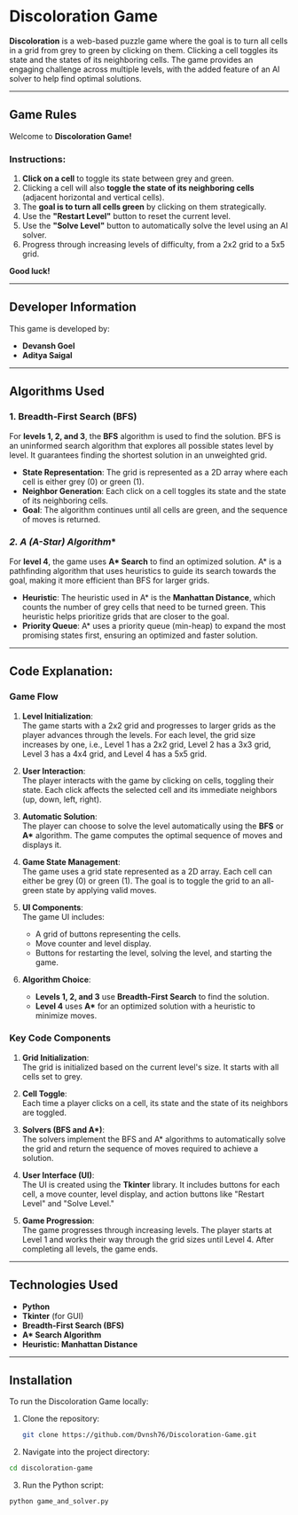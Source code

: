 # Discoloration Game

**Discoloration** is a web-based puzzle game where the goal is to turn all cells in a grid from grey to green by clicking on them. Clicking a cell toggles its state and the states of its neighboring cells. The game provides an engaging challenge across multiple levels, with the added feature of an AI solver to help find optimal solutions.

---

## **Game Rules**

Welcome to **Discoloration Game!** 

### Instructions:

1. **Click on a cell** to toggle its state between grey and green.
2. Clicking a cell will also **toggle the state of its neighboring cells** (adjacent horizontal and vertical cells).
3. The **goal is to turn all cells green** by clicking on them strategically.
4. Use the **"Restart Level"** button to reset the current level.
5. Use the **"Solve Level"** button to automatically solve the level using an AI solver.
6. Progress through increasing levels of difficulty, from a 2x2 grid to a 5x5 grid.

**Good luck!**

---

## **Developer Information**

This game is developed by:

- **Devansh Goel**  
- **Aditya Saigal**

---

## **Algorithms Used**

### **1. Breadth-First Search (BFS)**

For **levels 1, 2, and 3**, the **BFS** algorithm is used to find the solution. BFS is an uninformed search algorithm that explores all possible states level by level. It guarantees finding the shortest solution in an unweighted grid.

- **State Representation**: The grid is represented as a 2D array where each cell is either grey (0) or green (1).
- **Neighbor Generation**: Each click on a cell toggles its state and the state of its neighboring cells.
- **Goal**: The algorithm continues until all cells are green, and the sequence of moves is returned.

### **2. A* (A-Star) Algorithm**

For **level 4**, the game uses **A\* Search** to find an optimized solution. A\* is a pathfinding algorithm that uses heuristics to guide its search towards the goal, making it more efficient than BFS for larger grids.

- **Heuristic**: The heuristic used in A\* is the **Manhattan Distance**, which counts the number of grey cells that need to be turned green. This heuristic helps prioritize grids that are closer to the goal.
- **Priority Queue**: A\* uses a priority queue (min-heap) to expand the most promising states first, ensuring an optimized and faster solution.

---

## **Code Explanation:**

### **Game Flow**

1. **Level Initialization**:  
   The game starts with a 2x2 grid and progresses to larger grids as the player advances through the levels. For each level, the grid size increases by one, i.e., Level 1 has a 2x2 grid, Level 2 has a 3x3 grid, Level 3 has a 4x4 grid, and Level 4 has a 5x5 grid.

2. **User Interaction**:  
   The player interacts with the game by clicking on cells, toggling their state. Each click affects the selected cell and its immediate neighbors (up, down, left, right).

3. **Automatic Solution**:  
   The player can choose to solve the level automatically using the **BFS** or **A\*** algorithm. The game computes the optimal sequence of moves and displays it.

4. **Game State Management**:  
   The game uses a grid state represented as a 2D array. Each cell can either be grey (0) or green (1). The goal is to toggle the grid to an all-green state by applying valid moves.

5. **UI Components**:  
   The game UI includes:
   - A grid of buttons representing the cells.
   - Move counter and level display.
   - Buttons for restarting the level, solving the level, and starting the game.

6. **Algorithm Choice**:  
   - **Levels 1, 2, and 3** use **Breadth-First Search** to find the solution.
   - **Level 4** uses **A\*** for an optimized solution with a heuristic to minimize moves.

### **Key Code Components**

1. **Grid Initialization**:  
   The grid is initialized based on the current level's size. It starts with all cells set to grey.

2. **Cell Toggle**:  
   Each time a player clicks on a cell, its state and the state of its neighbors are toggled.

3. **Solvers (BFS and A\*)**:  
   The solvers implement the BFS and A\* algorithms to automatically solve the grid and return the sequence of moves required to achieve a solution.

4. **User Interface (UI)**:  
   The UI is created using the **Tkinter** library. It includes buttons for each cell, a move counter, level display, and action buttons like "Restart Level" and "Solve Level."

5. **Game Progression**:  
   The game progresses through increasing levels. The player starts at Level 1 and works their way through the grid sizes until Level 4. After completing all levels, the game ends.

---

## **Technologies Used**

- **Python**  
- **Tkinter** (for GUI)
- **Breadth-First Search (BFS)**
- **A\* Search Algorithm**
- **Heuristic: Manhattan Distance**

---

## **Installation**

To run the Discoloration Game locally:

1. Clone the repository:
   ```bash
   git clone https://github.com/Dvnsh76/Discoloration-Game.git
   ```
   
   
2. Navigate into the project directory:
  ```bash
  cd discoloration-game
  ```

3. Run the Python script:
  ```bash
  python game_and_solver.py
  ```
